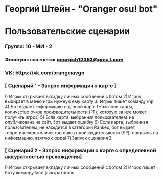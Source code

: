 # Георгий Штейн - "Oranger osu! bot"
# Пользовательские сценарии

### Группа: 10 - МИ - 2
### Электронная почта: georgish12353@gmail.com
### VK: https://vk.com/orangeravgn


### [ Сценарий 1 - Запрос информации о карте ]
!) Игрок открывает вкладку личных сообщений с ботом
2) Игрок выбирает в меню игры нужную ему карту
3) Игрок пишет команду /np 
4) Бот выдает информацию о данной карте (Название карты, количество очков производительности (PP), которую за нее может получить игрок)
5) Если карта, выбранная пользователем, не опубликована на сайт, бот выдает ошибку
6) Если карта, выбранная пользователем, не находится в категории Ranked, бот выдает теоретическое количество очков производительности (PP), опираясь на информацию, взятую с oppai 
7) Запуск сценария 2


### [ Сценарий 2 - Запрос информации о карте с определенной аккуратностью прохождения]
!) Игрок открывает вкладку личных сообщений с ботом
2) Игрок пишет боту команду !acc [аккуратность

